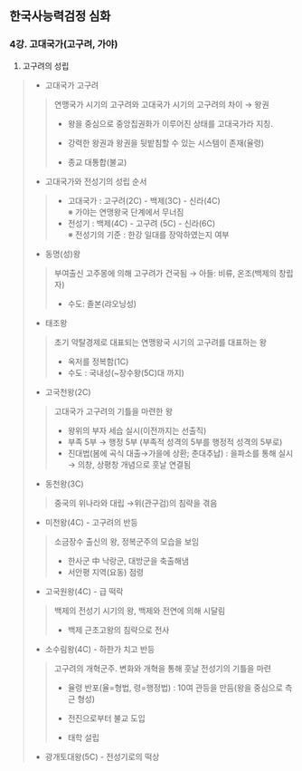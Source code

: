 ## 한국사능력검정 심화 

### 4강. 고대국가(고구려, 가야) 

1. 고구려의 성립 

> - 고대국가 고구려
>
> > 연맹국가 시기의 고구려와 고대국가 시기의 고구려의 차이 → 왕권
> >
> > * 왕을 중심으로 중앙집권화가 이루어진 상태를 고대국가라 지칭.
> >
> > * 강력한 왕권과 왕권을 뒷밭침할 수 있는 시스템이 존재(율령) 
> >
> > * 종교 대통합(불교)
>
> - 고대국가와 전성기의 성립 순서 
>
> > * 고대국가 : 고구려(2C) - 백제(3C) - 신라(4C)<br>※ 가야는 연맹왕국 단계에서 무너짐  
> > * 전성기 : 백제(4C) - 고구려 (5C) - 신라(6C) <br>※ 전성기의 기준 : 한강 일대를 장악하였는지 여부 
>
> - 동명(성)왕
>
> > 부여출신 고주몽에 의해 고구려가 건국됨 → 아들: 비류, 온조(백제의 창립자)
> >
> > * 수도: 졸본(랴오닝성)
>
> - 태조왕
>
> > 초기 약탈경제로 대표되는 연맹왕국 시기의 고구려를 대표하는 왕 
> >
> > * 옥저를 정복함(1C)
> > * 수도 : 국내성(~장수왕(5C)대 까지)
>
> - 고국천왕(2C)
>
> > 고대국가 고구려의 기틀을 마련한 왕 
> >
> > * 왕위의 부자 세습 실시(이전까지는 선출직)
> > * 부족 5부 → 행정 5부 (부족적 성격의 5부를 행정적 성격의 5부로)
> > * 진대법(봄에 곡식 대출→가을에 상환; 춘대추납) : 을파소를 통해 실시<br>→ 의창, 상평창 개념으로 훗날 연결됨 
>
> - 동천왕(3C)
>
> > 중국의 위나라와 대립 →위(관구검)의 침략을 겪음 
>
> - 미천왕(4C) - 고구려의 반등
>
> > 소금장수 출신의 왕, 정복군주의 모습을 보임 
> >
> > * 한사군 中 낙랑군, 대방군을 축출해냄
> > * 서안평 지역(요동) 점령 
>
> - 고국원왕(4C) - 급 떡락
>
> > 백제의 전성기 시기의 왕, 백제와 전연에 의해 시달림 
> >
> > * 백제 근초고왕의 침략으로 전사
>
> - 소수림왕(4C) - 하한가 치고 반등 
>
> > 고구려의 개혁군주. 변화와 개혁을 통해 훗날 전성기의 기틀을 마련 
> >
> > * 율령 반포(율=형법, 령=행정법) : 10여 관등을 만듬(왕을 중심으로 측근 형성)
> >
> > * 전진으로부터 불교 도입 
> > * 태학 설립 
>
> - 광개토대왕(5C) - 전성기로의 떡상

